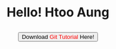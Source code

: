 # <p align="center">Hello! Htoo Aung</p>
<p align="center"><a href="git/git.zip"><button>Download <font color="red">Git Tutorial</font> Here!</button></a></p>
